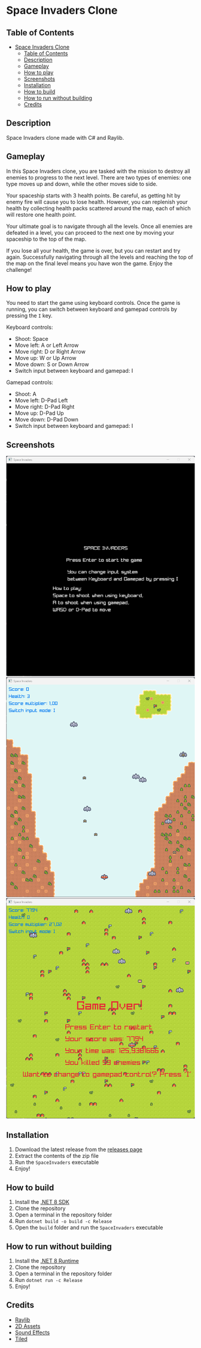 # Space Invaders Clone

## Table of Contents

- [Space Invaders Clone](#space-invaders-clone)
  - [Table of Contents](#table-of-contents)
  - [Description](#description)
  - [Gameplay](#gameplay)
  - [How to play](#how-to-play)
  - [Screenshots](#screenshots)
  - [Installation](#installation)
  - [How to build](#how-to-build)
  - [How to run without building](#how-to-run-without-building)
  - [Credits](#credits)

## Description

Space Invaders clone made with C# and Raylib.

## Gameplay

In this Space Invaders clone, you are tasked with the mission to destroy all enemies to progress to the next level. There are two types of enemies: one type moves up and down, while the other moves side to side.

Your spaceship starts with 3 health points. Be careful, as getting hit by enemy fire will cause you to lose health. However, you can replenish your health by collecting health packs scattered around the map, each of which will restore one health point.

Your ultimate goal is to navigate through all the levels. Once all enemies are defeated in a level, you can proceed to the next one by moving your spaceship to the top of the map.

If you lose all your health, the game is over, but you can restart and try again. Successfully navigating through all the levels and reaching the top of the map on the final level means you have won the game. Enjoy the challenge!

## How to play

You need to start the game using keyboard controls. Once the game is running, you can switch between keyboard and gamepad controls by pressing the `I` key.

Keyboard controls:

- Shoot: Space
- Move left: A or Left Arrow
- Move right: D or Right Arrow
- Move up: W or Up Arrow
- Move down: S or Down Arrow
- Switch input between keyboard and gamepad: I

Gamepad controls:

- Shoot: A
- Move left: D-Pad Left
- Move right: D-Pad Right
- Move up: D-Pad Up
- Move down: D-Pad Down
- Switch input between keyboard and gamepad: I

## Screenshots

![Main Menu](/screenshots/MainMenu.png)
![FirstLevel](/screenshots/FirstLevel.png)
![Game Over](/screenshots/GameOver.png)

## Installation

1. Download the latest release from the [releases page](https://github.com/Hamburjare/SpaceInvaders/releases)
2. Extract the contents of the zip file
3. Run the `SpaceInvaders` executable
4. Enjoy!

## How to build

1. Install the [.NET 8 SDK](https://dotnet.microsoft.com/en-us/download/dotnet/8.0)
2. Clone the repository
3. Open a terminal in the repository folder
4. Run `dotnet build -o build -c Release`
5. Open the `build` folder and run the `SpaceInvaders` executable

## How to run without building

1. Install the [.NET 8 Runtime](https://dotnet.microsoft.com/en-us/download/dotnet/8.0)
2. Clone the repository
3. Open a terminal in the repository folder
4. Run `dotnet run -c Release`
5. Enjoy!

## Credits

- [Raylib](https://www.raylib.com/)
- [2D Assets](https://kenney-assets.itch.io/pixel-shmup)
- [Sound Effects](https://sfxr.me/)
- [Tiled](https://www.mapeditor.org/)
